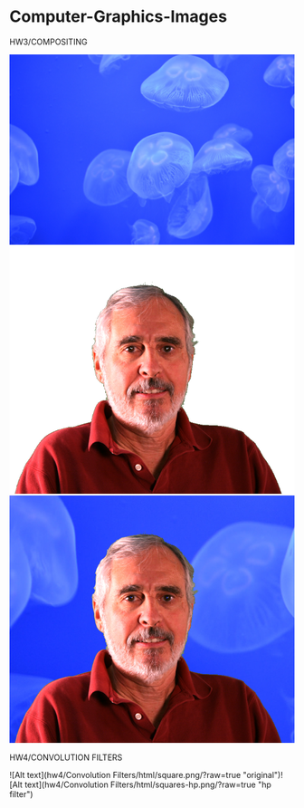 ﻿# Computer-Graphics-Images

HW3/COMPOSITING

![Alt text](hw3/Compositing/HW3_files/back.jpg/?raw=true "back ground")![Alt text](hw3/Compositing/HW3_files/mask.png?raw=true "fore ground")
![Alt text](hw3/Compositing/HW3_files/out.png?raw=true "Optional Title")

HW4/CONVOLUTION FILTERS

![Alt text](hw4/Convolution Filters/html/square.png/?raw=true "original")![Alt text](hw4/Convolution Filters/html/squares-hp.png/?raw=true "hp filter")

